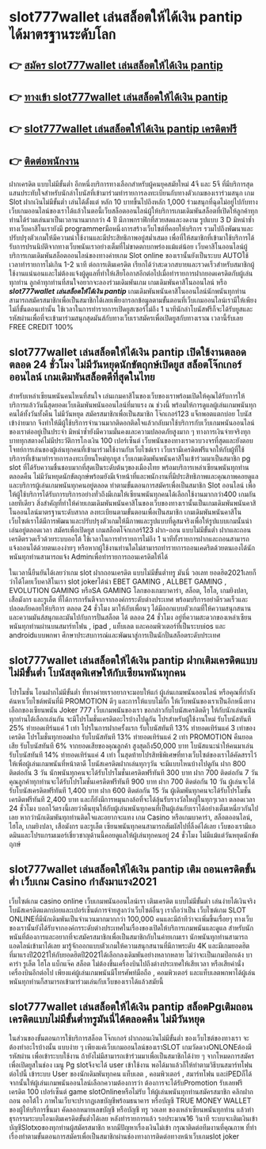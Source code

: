 # slot777wallet เล่นสล็อตให้ได้เงิน pantip  ได้มาตรฐานระดับโลก

## 👉 [สมัคร slot777wallet เล่นสล็อตให้ได้เงิน pantip](https://slot777wallet.com/)
## 👉 [ทางเข้า slot777wallet เล่นสล็อตให้ได้เงิน pantip](https://slot777wallet.com/)
## 👉 [slot777wallet เล่นสล็อตให้ได้เงิน pantip เครดิตฟรี](https://slot777wallet.com/)
## 👉 [ติดต่อพนักงาน](https://slot777wallet.com/)


ฝากเครดิต แบบไม่มีขั้นต่ำ  อีกหนึ่งบริการทางเลือกสำหรับผู้คนยุคสมัยใหม่ 4จี และ 5จี ที่มีบริการสุดแสนประทับใจสำหรับนักล่าโบนัสที่เข้ามาร่วมทำรายการลงทะเบียนกับทางตัวเกมของเราร่วมสนุก เกม Slot  ฝากเงินไม่มีขั้นต่ำ เล่นได้ตั้งแต่ หลัก 10 บาทขึ้นไปถึงหลัก 1,000 ร่วมสนุกที่ฉุดไม่อยู่ไปกับทางเว็บเกมออนไลน์ของเราได้แล้วในตอนี้เว็บสล็อตออนไลน์ผู้ให้บริการเกมเดิมพันสล็อตที่เปิดให้ลูกค้าทุกท่านได้ร่วมเล่นมาเป็นเวลานานมากกว่า 4 ปี มีภาพกราฟิกที่สวยสดและงดงาม รูปแบบ 3 D
มิหนำซ้ำทางเว็บคาสิโนเรายังมี programmerมือหนึ่งการสร้างเว็บไซต์ที่คอยให้บริการ  รวมไปถึงพัฒนาและปรับปรุงตัวเกมให้มีความน่าใช้งานและมีประสิทธิภาพอยู่สม่ำเสมอ เพื่อที่ให้สมาชิกที่เข้ามาใช้บริการได้รับการปรนนิบัติจากทางเว็บพนันเราอย่างเต็มที่ไม่ขาดตกบกพร่องแม้แต่น้อย เว็บคาสิโนออนไลน์ผู้บริการเกมเดิมพันสล็อตออนไลน์ของทางค่ายเกม Slot online ของเรานั้นยังเป็นระบบ AUTOใช้เวลาทำรายการไม่เกิน 1-2 นาที ต่อการเติมเครดิต เรียกได้ว่าสะดวกสบายและรวดเร็วสำหรับสมาชิกผู้ใช้งานแน่นอนและไม่ต้องแจ้งผู้ดูแลที่ทำให้เสียโอกาสอีกต่อไปเมื่อทำรายการฝากยอดเครดิตกับผู้เล่นทุกท่าน
ลูกค้าทุกท่านที่สนใจอยากจะลองร่วมเดิมพันเกม เกมเดิมพันคาสิโนออนไลน์ หรือ ***slot777wallet เล่นสล็อตให้ได้เงิน pantip*** เกมเดิมพันพนันคาสิโนออนไลน์นักพนันทุกท่านสามารถสมัครสมาชิกเพื่อเป็นสมาชิกได้เลยเพียงกรอกข้อมูลตามขั้นตอนที่เว็บเกมออนไลน์เรามีให้เพียงไม่กี่ขั้นตอนเท่านั้น ใช้เวลาในการทำรายการเปิดยูสเซอร์ไม่ถึง 1 นาทีนักล่าโบนัสฟรีก็จะได้รับยูสและรหัสผ่านเพื่อที่จะเข้ามาร่วมสนุกสุดมันส์กับทางเว็บเราสมัครเพื่อเปิดยูสกับทางเราณ เวลานี้รับเลย FREE CREDIT 100%

## slot777wallet เล่นสล็อตให้ได้เงิน pantip เปิดใช้งานตลอด ตลอด 24 ชั่วโมง ไม่มีวันหยุดนักขัตฤกษ์เปิดยูส สล็อตโจ๊กเกอร์ออนไลน์ เกมเดิมพันสล็อตดีที่สุดในไทย

สำหรับเหล่าเซียนพนันคนไหนที่สนใจ เล่นเกมคาสิโนของเว็บของเราพร้อมเปิดให้คุณได้รับการให้บริการแล้ววันนี้สุดยอดเว็บเดิมพันพนันออนไลน์ที่มาแรง ณ ช่วงนี้ พร้อมให้การดูแลผู้เล่นเกมพนันทุกคนได้ทั้งวันทั้งคืน ไม่มีวันหยุด สมัครสมาชิกเพื่อเป็นสมาชิก โจ๊กเกอร์123 แจ็กพอตแตกบ่อย โบนัสเข้าง่ายมาก จึงทำให้มีผู้ใช้บริการจำนวนมากติดอกติดใจแล้วกลับมาใช้บริการกับเว็บเกมพนันออนไลน์ของเราต่ออยู่เป็นประจำ มิหนำซ้ำยังมีความมั่นคงและความปลอดภัยสูงมาก ๆ ทางการเงินจ่ายจริงทุกบาททุกสตางค์ไม่มีประวัติการโกงเงิน 100 เปอร์เซ็นต์ เว็บพนันของทางเราควบวงจรที่สุดและยังตอบโจทย์การเล่นของผู้เล่นทุกคนที่เข้ามาร่วมใช้งานกับเว็บไซต์เรา
เว็บเรามีเครดิตฟรีแจกให้กับผู้ที่ใช้บริการที่เข้ามาทำรายการลงทะเบียนใหม่ทุกยูส เว็บเกมเดิมพันพนันคาสิโนเข้าร่วมมาเป็นสมาชิก pg slot ที่ได้รับความชื่นชอบมากที่สุดเป็นระดับต้นๆของเมืองไทย พร้อมบริการเหล่าเซียนพนันทุกท่านตลอดคืน ไม่มีวันหยุดนักขัตฤกษ์พร้อมยังมีเจ้าหน้าที่และพนักงานที่มีประสิทธิภาพและคุณภาพคอยดูแลและบริการผู้เล่นเกมพนันทุกคนอยู่ตลอด ทำตามขั้นตอนการสมัครเพื่อเป็นสมาชิก Slot ออนไลน์ เพื่อให้ผู้ใช้บริการได้รับการบริการอย่างทั่วถึงมีเกมให้เซียนพนันทุกคนได้เลือกใช้งานมากกว่า400 เกมกันเลยทีเดียว
สิ่งสำคัญที่ทำให้ค่ายเกมเดิมพันพนันคาสิโนของเว็บของทางเรานั้นเป็นเกมเดิมพันพนันคาสิโนออนไลน์มาตรฐานระดับสากล ลงทะเบียนตามขั้นตอนเพื่อเป็นสมาชิก  เกมเดิมพันพนันคาสิโนเว็บไซต์เราได้มีการพัฒนาและปรับปรุงตัวเกมให้มีภาพและรูปแบบที่ดูสมจริงเพื่อให้รูปแบบเกมนั้นน่าเล่นอยู่ตลอดเวลา สมัครเพื่อเปิดยูส เกมสล็อตโจ๊กเกอร์123 ฝาก-ถอน แบบไม่มีขั้นต่ำ ฝากและถอน เครดิตรวดเร็วด้วยระบบออโต้ ใช้เวลาในการทำรายการไม่ถึง 1 นาทีทั้งรายการฝากและถอนสามารถแจ้งถอนได้ด้วยตนเองง่ายๆ หรือหากผู้ใช้งานท่านใดไม่สามารถทำรายการถอนเคดริตด้วยตนเองได้นักพนันทุกท่านสามารถแจ้ง Adminเพื่อทำรายการถอนเครดิตให้ได้

ในเวลานี้ยืนยันได้เลยว่าเกม slot ฝากถอนเครดิต แบบไม่มีขั้นต่ำทรู มันนี่ วอเลท ยอดฮิต2021เลยก็ว่าได้โดยเว็บคาสิโนเรา slot jokerได้นำ EBET GAMING , ALLBET GAMING , EVOLUTION GAMING หรือSA GAMING โลกของเกมบาคาร่า, สล็อต, ไฮโล, เกมยิงปลา, เสือมังกร และรูเล็ต ที่ได้การการันตีจากจากองค์กรระดับต่างประเทศ พร้อมบริการอย่าดีรวดเร็วและปลอดภัยคอยให้บริการ ตลอด 24 ชั่วโมง มาให้กับเพื่อนๆ ได้มีออกแบบตัวเกมที่ให้ความสนุกสนานและความมันส์สนุกและมันไปกับการปั่นสล็อต ได้ ตลอด 24 ชั่วโมง อยู่ที่ความสะดวกของเหล่าเซียนพนันทุกท่านผ่านบนสมาร์ทโฟน , ipad , แท็บเลต และคอมพิวเตอร์ที่เป็นระบบios และ androidแบบพกพา ศึกษาประสบการณ์และพัฒนาสู่การเป็นนักปั่นสล็อตระดับประเทศ

## slot777wallet เล่นสล็อตให้ได้เงิน pantip ฝากเติมเครดิตแบบไม่มีขั้นต่ำ โบนัสสุดพิเศษให้กับเซียนพนันทุกคน

โปรโมชั่น โอนฝากไม่มีขั้นต่ำ ที่ทางค่ายเราอยากจะมอบให้แก่  ผู้เล่นเกมพนันออนไลน์ หรือคุณที่กำลังค้นหาเว็บไซต์พนันที่มี  PROMOTION ดีๆ และการให้แบบไม่กั๊ก ให้เว็บพนันของเราเป็นอีกหนึ่งทางเลือกของเซียนพนัน Joker 777 เว็บเกมพนันของเรา ขอกล่าวกับโบนัสเครดิตดีๆ ให้กับนักเล่นพนันทุกท่านได้เลือกเล่นกัน จะมีโปรโมชั่นเครดิตอะไรบ้างไปดูกัน
โปรสำหรับผู้ใช้งานใหม่ รับโบนัสทันที 25% ทำยอดเทิร์นแค่ 1 เท่า
โปรในการฝากครั้งแรก รับโบนัสทันที 13% ทำยอดเทิร์นแค่ 3 เท่าของเครดิต
โปรโมชั่นทุกยอดฝาก รับโบนัสทันที 13% ทำยอดเทิร์นแค่ 2 เท่า
 PROMOTION คืนยอดเสีย รับโบนัสทันที 6% จากยอดเสียของคุณลูกค้า สูงสุดถึง50,000 บาท
โบนัสแนะนำให้คนมาเล่น รับโบนัสทันที 14% ทำยอดเทิร์นแค่ 4 เท่า
ในสุดท้ายโปรสิทธิพิเศษที่ทางเว็บไซต์ของเราได้คัดสรรไว้ให้เพื่อผู้เล่นเกมพนันที่หน้าตาดี โบนัสเครดิตฝากเล่นทุกๆวัน จะมีแบบไหนบ้างไปดูกัน
ฝาก 800 ติดต่อกัน 3 วัน นักพนันทุกคนจะได้รับโปรโมชั่นเครดิตฟรีทันที 300 บาท
ฝาก 700 ติดต่อกัน 7 วัน คุณลูกค้าทุกท่านจะได้รับโปรโมชั่นเครดิตฟรีทันที 900 บาท
ฝาก 700 ติดต่อกัน 10 วัน ผู้เล่นจะได้รับโบนัสเครดิตฟรีทันที 1,400 บาท
ฝาก 600 ติดต่อกัน 15 วัน ผู้เดิมพันทุกคนจะได้รับโปรโมชั่นเครดิตฟรีทันที 2,400 บาท
และก็ยังมีการหมุนกงล้อที่จะได้ลุ้นรับรางวัลใหญ่ในทุกๆเวลา ตลอดเวลา 24 ชั่วโมง บอกไว้ตรงนี้เลยว่าคืนทุนให้กับผู้เล่นพนันทุกคนที่เป็นผู้เล่นกับเราได้อย่างเต็มเหนี่ยวกันไปเลย หากว่านักเดิมพันทุกท่านติดใจและอยากจะแทง เกม Casino หรือเกมบาคาร่า, สล็อตออนไลน์, ไฮโล, เกมยิงปลา, เสือมังกร และรูเล็ต เซียนพนันทุกคนสามารถสัมผัสไปที่ลิ้งค์ได้เลย เว็บของเรามีแอดมินและโปรแกรมเมอร์เชี่ยวชาญด้านนี้คอยดูแลให้ผู้เล่นทุกคนอยู่ 24 ชั่วโมง ไม่มีแม้แต่วันหยุดนักขัตฤกษ์

## slot777wallet เล่นสล็อตให้ได้เงิน pantip เติม ถอนเครดิตขั้นต่ำ  เว็บเกม Casino กำลังมาแรง2021

เว็บไซต์เกม casino online เว็บเกมพนันออนไลน์เรา เติมเครดิต แบบไม่มีขั้นต่ำ เล่นง่ายได้เงินจริง โบนัสเครดิตแตกบ่อยและเปอร์เซ็นต์การจ่ายสูงกว่าเว็บไซต์อื่นๆ เราถือว่าเป็น เว็บไซต์เกม SLOT ONLINEที่มีนักเดิมพันเป็นจำนวนมากมากกว่า 100,000 คนและมีถ้าทีว่าจะเพิ่มขึ้นเรื่อยๆ ทางเว็บของเรานั้นยังได้รับจากองค์กรระดับต่างประเทศในเรื่องของเปิดให้บริการเกมพนันและดูแล สำหรับนักพนันที่ต้องการและอยากที่จะสมัครสมาชิกเพื่อเป็นสมาชิกกับในค่ายเกมเรา นักพนันทุกท่านสามารถแอดไลน์เข้ามาได้เลย
	มารู้จักออกแบบตัวเกมให้ความสนุกสนานที่มีภาพระดับ 4K และมีเกมยอดฮิตที่มาแรงปี2021ให้กับยอดฮิตปี2021ได้เลือกลงเดิมพันอย่างหลากหลาย  ไม่ว่าจะเป็นเกมป๊อกเด้ง บาคาร่า รูเล็ต ไฮโล แบ็กแจ๊ค สล็อต ไม่ต้องขึ้นเครื่องบินไปถึงต่างประเทศให้เสียเวลา หรือเสียค่านั่งเครื่องบินอีกต่อไป เพียงแค่ผู้เล่นเกมพนันมีโทรศัพท์มือถือ , คอมพิวเตอร์ และแท็บเลตพกพาได้ผู้เล่นพนันทุกท่านก็สามารถเข้ามาร่วมเล่นกับเว็บของเราได้แล้วสมัยนี้

## slot777wallet เล่นสล็อตให้ได้เงิน pantip สล็อตPgเติมถอน เครดิตแบบไม่มีขั้นต่ำทรูมันนี่ได้ตลอดคืน ไม่มีวันหยุด

ในส่วนของขั้นตอนการใช้บริการสล็อต โจ๊กเกอร์ ฝากถอนเงินไม่มีขั้นต่ำ ของเว็บไซต์ของทางเรา จะต้องทำอะไรบ้างนั้น แบบง่าย ๆ เพียงแค่เว็บเกมออนไลน์ของเราSLOT เกมวัดดวงONLONEต้องมี รหัสผ่าน เพื่อเข้าระบบใช้งาน ถ้ายังไม่มีสามารถเข้าร่วมมาเพื่อเป็นสมาชิกได้ง่าย ๆ จากโหมดการสมัครเพื่อเปิดยูสในช่อง เมนู Pg slotจึงจะได้ user เข้าใช้งาน พอได้มาแล้วก็ให้ทำตามวิธีบนสมาร์ทโฟน ต่อไปนี้
เข้าระบบ User  ของนักเดิมพันทุกคน แท็บเลต , คอมพิวเตอร์ , สมาร์ทโฟน และiPEDก็ได้
จากนั้นให้ผู้เล่นเกมพนันออนไลน์เลือกความต้องการว่า ต้องการจะได้รับPromotion รับเลยฟรีเครดิต 100 เปอร์เซ็นต์  game slotOnlineหรือไม่รับ
ให้ผู้เล่นพนันทุกท่านสมัครสมาชิก คลิกฝากถอน ออโต้ไว ภาพในเว็บจะปรากฏเลขบัญชีพร้อมธนาคาร หรือบัญชี TRUE MONEY WALLET ของผู้ให้บริการขึ้นมา
คัดลอกหมายเลขบัญชี หรือบัญชี  ทรู วอเลท ของเหล่าเซียนพนันทุกท่าน แล้วทำธุรกรรมระบบโอนเติมเครดิตขั้นต่ำได้เลย
หลังทำรายการแล้ว รอประมาณ16 วินาที ระบบจะเติมเงินเข้าบัญชีSlotxoของทุกท่านผู้สมัครสมาชิก
หากมีปัญหาเรื่องเงินไม่เข้า กรุณาติดต่อทีมงานที่คุณภาพ ที่ทำเรื่องทำตามขั้นตอนการสมัครเพื่อเป็นสมาชิกผ่านช่องทางการติดต่อทางหน้าเว็บเกมslot joker


